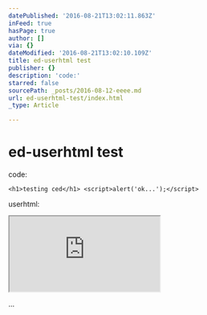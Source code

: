 ```yaml
---
datePublished: '2016-08-21T13:02:11.863Z'
inFeed: true
hasPage: true
author: []
via: {}
dateModified: '2016-08-21T13:02:10.109Z'
title: ed-userhtml test
publisher: {}
description: 'code:'
starred: false
sourcePath: _posts/2016-08-12-eeee.md
url: ed-userhtml-test/index.html
_type: Article

---
```

# ed-userhtml test

code:

    <h1>testing ced</h1> <script>alert('ok...');</script>

userhtml:

<iframe src="https://the-grid.github.io/ed-userhtml/?g=eJyzyTC0K0ktLsnMS1dITdEtLU4tyijJzbHRB4pzAQCa9gno" style=""></iframe>

...